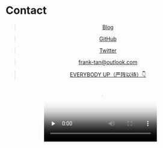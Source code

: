 
# Contact

<div align = "center">

> [Blog](https://blog.yanzhenyidai.com)

> [GitHub](https://github.com/yanzhenyidai)

> [Twitter](https://twitter.com/Frank57368000)

> [frank-tan@outlook.com](mailto:frank-tan@outlook.com)

> [EVERYBODY UP（严阵以待）👇](#EVERYBODYUP)

<video id="EVERYBODYUP" controls="" preload="none" poster="https://yanzhenyidai.com/video/ytb_everybodyup.png">
    <source id="mp4" width="560" height="315" src="https://yanzhenyidai.com/video/EVERYBODY_UP__Roll_Call.mp4" type="video/mp4">
</video>

</div>

